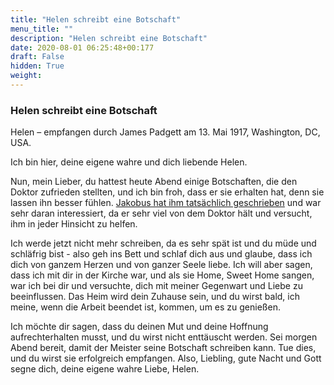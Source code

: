 ```yaml
---
title: "Helen schreibt eine Botschaft"
menu_title: ""
description: "Helen schreibt eine Botschaft"
date: 2020-08-01 06:25:48+00:177
draft: False
hidden: True
weight:
---
```

### Helen schreibt eine Botschaft

Helen – empfangen durch James Padgett am 13. Mai 1917, Washington, DC, USA.

Ich bin hier, deine eigene wahre und dich liebende Helen.

Nun, mein Lieber, du hattest heute Abend einige Botschaften, die den Doktor zufrieden stellten, und ich bin froh, dass er sie erhalten hat, denn sie lassen ihn besser fühlen. [Jakobus hat ihm tatsächlich geschrieben](/padgett-botschaften/padgett-botschaften-in-reihenfolge-des-datums/padgett-botschaften-1917/jakobus-freut-sich-ueber-die-fortschritte-von-dr-stone-und-moechte-dass-er-ihm-vertraut-jep-jakobus-13-mai-1917/) und war sehr daran interessiert, da er sehr viel von dem Doktor hält und versucht, ihm in jeder Hinsicht zu helfen.

Ich werde jetzt nicht mehr schreiben, da es sehr spät ist und du müde und schläfrig bist - also geh ins Bett und schlaf dich aus und glaube, dass ich dich von ganzem Herzen und von ganzer Seele liebe. Ich will aber sagen, dass ich mit dir in der Kirche war, und als sie Home, Sweet Home sangen, war ich bei dir und versuchte, dich mit meiner Gegenwart und Liebe zu beeinflussen. Das Heim wird dein Zuhause sein, und du wirst bald, ich meine, wenn die Arbeit beendet ist, kommen, um es zu genießen.

Ich möchte dir sagen, dass du deinen Mut und deine Hoffnung aufrechterhalten musst, und du wirst nicht enttäuscht werden. Sei morgen Abend bereit, damit der Meister seine Botschaft schreiben kann. Tue dies, und du wirst sie erfolgreich empfangen. Also, Liebling, gute Nacht und Gott segne dich, deine eigene wahre Liebe, Helen.
